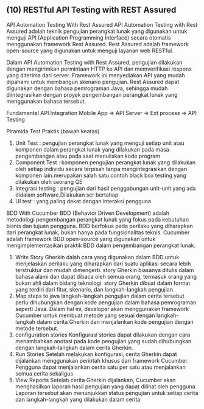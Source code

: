 <h2>(10) RESTful API Testing with REST Assured</h2>


API Automation Testing With Rest Assured
API Automation Testing with Rest Assured adalah teknik pengujian perangkat lunak yang digunakan untuk menguji API 
(Application Programming Interface) secara otomatis menggunakan framework Rest Assured. 
Rest Assured adalah framework open-source yang digunakan untuk menguji layanan web RESTful.

Dalam API Automation Testing with Rest Assured, pengujian dilakukan dengan mengirimkan permintaan HTTP ke API 
dan memverifikasi respons yang diterima dari server. Framework ini menyediakan API yang mudah dipahami untuk membangun skenario pengujian. 
Rest Assured dapat digunakan dengan bahasa pemrograman Java, sehingga mudah diintegrasikan dengan proyek pengembangan perangkat lunak yang 
menggunakan bahasa tersebut.

Fundamental API Integration
Mobile App => API Server => Ext process => API Testing

Piramida Test Praktis (bawah keatas)
1. Unit Test : pengujian perangkat lunak yang menguji setiap unit atau komponen dalam perangkat lunak yang dilakukan pada masa pengembangan atau pada saat menuliskan kode program
2. Component Test : komponen pengujian perangkat lunak yang dilakukan oleh setiap individu secara terpisah tanpa mengintegrasikan dengan komponen lain.merupakan salah satu contoh black box testing yang dilakukan oleh seorang QE
3. Integrasi testing : pengujian dari hasil penggabungan unit-unit yang ada didalam software.Dilakukan scr bertahap
4. UI test : yang paling dekat dengan interaksi pengguna

BDD With Cucumber
BDD (Behavior Driven Development) adalah metodologi pengembangan perangkat lunak yang fokus pada kebutuhan bisnis dan tujuan pengguna. 
BDD berfokus pada perilaku yang diharapkan dari perangkat lunak, bukan hanya pada fungsionalitas teknis. 
Cucumber adalah framework BDD open-source yang digunakan untuk mengimplementasikan praktik BDD dalam pengembangan perangkat lunak.
1. Write Story Gherkin 
   dalah cara yang digunakan dalam BDD untuk menjelaskan perilaku yang diharapkan dari suatu aplikasi secara lebih terstruktur dan mudah dimengerti. 
   story Gherkin biasanya ditulis dalam bahasa alami dan dapat dibaca oleh semua orang, termasuk orang yang bukan ahli dalam bidang teknologi. 
   story Gherkin dibuat dalam format yang terdiri dari fitur, skenario, dan langkah-langkah pengujian.
2. Map steps to java
   langkah-langkah pengujian dalam cerita tersebut perlu dihubungkan dengan kode pengujian dalam bahasa pemrograman seperti Java. 
   Dalam hal ini, developer akan menggunakan framework Cucumber untuk membuat metode yang sesuai dengan langkah-langkah dalam cerita Gherkin 
   dan menjalankan kode pengujian dengan metode tersebut.
3. configuration stories
   Konfigurasi stories dapat dilakukan dengan cara menambahkan anotasi pada kode pengujian yang sudah dihubungkan dengan langkah-langkah dalam cerita Gherkin. 
4. Run Stories
   Setelah melakukan konfigurasi, cerita Gherkin dapat dijalankan menggunakan perintah khusus dari framework Cucumber. 
   Pengguna dapat menjalankan cerita satu per satu atau menjalankan semua cerita sekaligus
5. View Reports
   Setelah cerita Gherkin dijalankan, Cucumber akan menghasilkan laporan hasil pengujian yang dapat dilihat oleh pengguna. 
   Laporan tersebut akan menunjukkan status pengujian untuk setiap cerita dan langkah-langkah yang dilakukan dalam cerita
